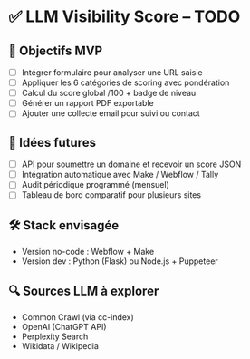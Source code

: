 # ✅ LLM Visibility Score – TODO

## 🎯 Objectifs MVP
- [ ] Intégrer formulaire pour analyser une URL saisie
- [ ] Appliquer les 6 catégories de scoring avec pondération
- [ ] Calcul du score global /100 + badge de niveau
- [ ] Générer un rapport PDF exportable
- [ ] Ajouter une collecte email pour suivi ou contact

## 🧠 Idées futures
- [ ] API pour soumettre un domaine et recevoir un score JSON
- [ ] Intégration automatique avec Make / Webflow / Tally
- [ ] Audit périodique programmé (mensuel)
- [ ] Tableau de bord comparatif pour plusieurs sites

## 🛠️ Stack envisagée
- Version no-code : Webflow + Make
- Version dev : Python (Flask) ou Node.js + Puppeteer

## 🔍 Sources LLM à explorer
- Common Crawl (via cc-index)
- OpenAI (ChatGPT API)
- Perplexity Search
- Wikidata / Wikipedia
